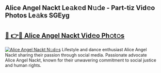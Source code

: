 ## Alice Angel Nackt Le𝚊k𝚎d N𝚞𝚍e - Part-tiz Vid𝚎o Photos Le𝚊ks SGEyg

# <h2><a href="http://fb35baq.evod.top/?m=Alice+Angel+Nackt">🔗 👉🔴 Alice Angel Nackt Vid𝚎o Ph𝚘t𝚘s</a></h2>

[![Alice Angel Nackt N𝚞d𝚎s](https://i.imgur.com/8V9OHl7.gif)](http://fb35baq.evod.top/?m=Alice+Angel+Nackt)
Lifestyle and dance enthusiast Alice Angel Nackt sharing their passion through social media. Passionate advocate Alice Angel Nackt, known for their unwavering commitment to social justice and human rights. 
